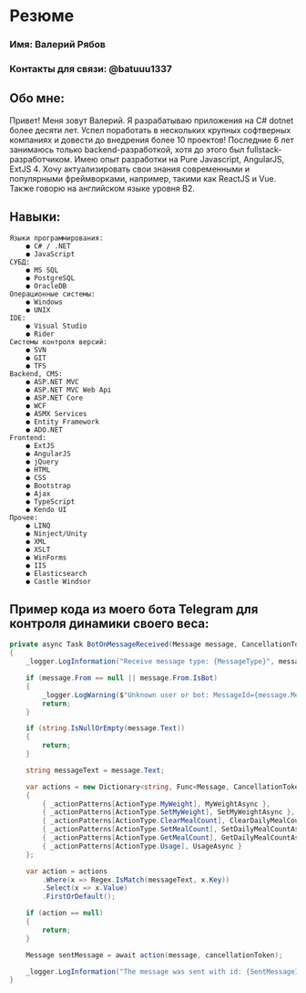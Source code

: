 # Резюме 
### Имя: Валерий Рябов 
### Контакты для связи: @batuuu1337

## Обо мне: 
Привет! Меня зовут Валерий. Я разрабатываю приложения на C# dotnet более десяти лет. Успел поработать в нескольких крупных софтверных компаниях и довести до внедрения более 10 проектов! Последние 6 лет занимаюсь только backend-разработкой, хотя до этого был fullstack-разработчиком. Имею опыт разработки на Pure Javascript, AngularJS, ExtJS 4. Хочу актуализировать свои знания современными и популярными фреймворками, например, такими как ReactJS и Vue. Также говорю на английском языке уровня B2.

## Навыки: 
	Языки программирования:
		● C# / .NET
		● JavaScript
	СУБД:
		● MS SQL
		● PostgreSQL
		● OracleDB
	Операционные системы:
		● Windows
		● UNIX
	IDE:
		● Visual Studio
		● Rider
	Системы контроля версий:
		● SVN
		● GIT
		● TFS
	Backend, CMS:
		● ASP.NET MVC
		● ASP.NET MVC Web Api
		● ASP.NET Core
		● WCF
		● ASMX Services
		● Entity Framework
		● ADO.NET
	Frontend:
		● ExtJS
		● AngularJS
		● jQuery
		● HTML
		● CSS
		● Bootstrap
		● Ajax
		● TypeScript
		● Kendo UI
	Прочее:
		● LINQ
		● Ninject/Unity
		● XML
		● XSLT
		● WinForms
		● IIS
		● Elasticsearch
		● Castle Windsor
		
## Пример кода из моего бота Telegram для контроля динамики своего веса:
```cs
private async Task BotOnMessageReceived(Message message, CancellationToken cancellationToken)
{
	_logger.LogInformation("Receive message type: {MessageType}", message.Type);

	if (message.From == null || message.From.IsBot)
	{
		_logger.LogWarning($"Unknown user or bot: MessageId={message.MessageId}");
		return;
	}

	if (string.IsNullOrEmpty(message.Text))
	{
		return;
	}

	string messageText = message.Text;

	var actions = new Dictionary<string, Func<Message, CancellationToken, Task<Message>>>
	{
		{ _actionPatterns[ActionType.MyWeight], MyWeightAsync },
		{ _actionPatterns[ActionType.SetMyWeight], SetMyWeightAsync },
		{ _actionPatterns[ActionType.ClearMealCount], ClearDailyMealCountAsync },
		{ _actionPatterns[ActionType.SetMealCount], SetDailyMealCountAsync },
		{ _actionPatterns[ActionType.GetMealCount], GetDailyMealCountAsync },
		{ _actionPatterns[ActionType.Usage], UsageAsync }
	};

	var action = actions
		.Where(x => Regex.IsMatch(messageText, x.Key))
		.Select(x => x.Value)
		.FirstOrDefault();

	if (action == null)
	{
		return;
	}

	Message sentMessage = await action(message, cancellationToken);

	_logger.LogInformation("The message was sent with id: {SentMessageId}", sentMessage.MessageId);
}
```